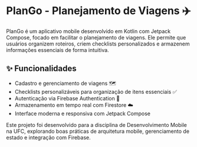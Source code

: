 # PlanGo - Planejamento de Viagens ✈️
PlanGo é um aplicativo mobile desenvolvido em Kotlin com Jetpack Compose, focado em facilitar o planejamento de viagens. Ele permite que usuários organizem roteiros, criem checklists personalizados e armazenem informações essenciais de forma intuitiva.

## ✨ Funcionalidades
- Cadastro e gerenciamento de viagens 🗺️
- Checklists personalizáveis para organização de itens essenciais ✅
- Autenticação via Firebase Authentication 🔐
- Armazenamento em tempo real com Firestore ☁️
- Interface moderna e responsiva com Jetpack Compose

Este projeto foi desenvolvido para a disciplina de Desenvolvimento Mobile na UFC, explorando boas práticas de arquitetura mobile, gerenciamento de estado e integração com Firebase.
